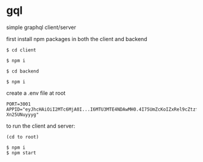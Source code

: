 # gql

simple graphql client/server

first install npm packages in both the client and backend

```
$ cd client

$ npm i
```

```
$ cd backend

$ npm i
```

create a .env file at root

```
PORT=3001
APPID="eyJhcHAiOiI2MTc6MjA0I...I6MTU3MTE4NDAwMH0.4I75UmZcKoIZxRel9cZtzfXHZdnTGxT-Xn25UNuyyyg"
```

to run the client and server:

```
(cd to root)

$ npm i
$ npm start
```
